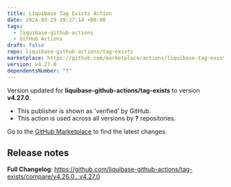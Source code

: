 ```yaml
---
title: Liquibase Tag Exists Action
date: 2024-03-29 19:27:14 +00:00
tags:
  - liquibase-github-actions
  - GitHub Actions
draft: false
repo: liquibase-github-actions/tag-exists
marketplace: https://github.com/marketplace/actions/liquibase-tag-exists-action
version: v4.27.0
dependentsNumber: "?"
---
```



Version updated for **liquibase-github-actions/tag-exists** to version **v4.27.0**.
- This publisher is shown as 'verified' by GitHub.
- This action is used across all versions by **?** repositories.

Go to the [GitHub Marketplace](https://github.com/marketplace/actions/liquibase-tag-exists-action) to find the latest changes.

## Release notes

**Full Changelog**: https://github.com/liquibase-github-actions/tag-exists/compare/v4.26.0...v4.27.0
